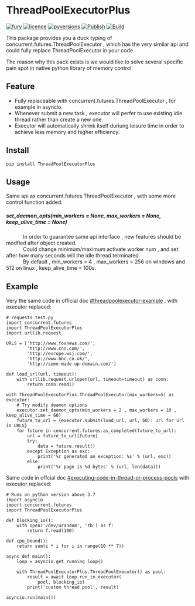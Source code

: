 # ThreadPoolExecutorPlus
[![fury](https://badge.fury.io/py/ThreadPoolExecutorPlus.svg)](https://badge.fury.io/py/ThreadPoolExecutorPlus)
[![licence](https://img.shields.io/github/license/GoodManWEN/ThreadPoolExecutorPlus)](https://github.com/GoodManWEN/ThreadPoolExecutorPlus/blob/master/LICENSE)
[![pyversions](https://img.shields.io/pypi/pyversions/ThreadPoolExecutorPlus.svg)](https://pypi.org/project/ThreadPoolExecutorPlus/)
[![Publish](https://github.com/GoodManWEN/ThreadPoolExecutorPlus/workflows/Publish/badge.svg)](https://github.com/GoodManWEN/ThreadPoolExecutorPlus/actions?query=workflow:Publish)
[![Build](https://github.com/GoodManWEN/ThreadPoolExecutorPlus/workflows/Build/badge.svg)](https://github.com/GoodManWEN/ThreadPoolExecutorPlus/actions?query=workflow:Build)

This package provides you a duck typing of concurrent.futures.ThreadPoolExecutor , which has the very similar api and could fully replace ThreadPoolExecutor in your code.

The reason why this pack exists is we would like to solve several specific pain spot in native python library of memory control.

## Feature
- Fully replaceable with concurrent.futures.ThreadPoolExecutor , for example in asyncio.
- Whenever submit a new task , executor will perfer to use existing idle thread rather than create a new one.
- Executor will automatically shrink itself duriung leisure time in order to achieve less memory and higher efficiency.

## Install

    pip install ThreadPoolExecutorPlus

## Usage
Same api as concurrent.futures.ThreadPoolExecutor , with some more control function added.

##### set_daemon_opts(min_workers = None, max_workers = None, keep_alive_time = None)
    
&emsp;&emsp;&emsp; In order to guarantee same api interface , new features should be modfied after object created.  
&emsp;&emsp;&emsp; Could change minimum/maximum activate worker num , and set after how many seconds will the idle thread terminated.  
&emsp;&emsp;&emsp; By default , min_workers = 4 , max_workers = 256 on windows and 512 on linux , keep_alive_time = 100s.


## Example

Very the same code in official doc [#threadpoolexecutor-example](https://docs.python.org/3/library/concurrent.futures.html#threadpoolexecutor-example) , with executor replaced:
```Python3
# requests_test.py
import concurrent.futures
import ThreadPoolExecutorPlus
import urllib.request

URLS = ['http://www.foxnews.com/',
        'http://www.cnn.com/',
        'http://europe.wsj.com/',
        'http://www.bbc.co.uk/',
        'http://some-made-up-domain.com/']

def load_url(url, timeout):
    with urllib.request.urlopen(url, timeout=timeout) as conn:
        return conn.read()

with ThreadPoolExecutorPlus.ThreadPoolExecutor(max_workers=5) as executor:
    # Try modify deamon options
    executor.set_daemon_opts(min_workers = 2 , max_workers = 10 , keep_alive_time = 60)
    future_to_url = {executor.submit(load_url, url, 60): url for url in URLS}
    for future in concurrent.futures.as_completed(future_to_url):
        url = future_to_url[future]
        try:
            data = future.result()
        except Exception as exc:
            print('%r generated an exception: %s' % (url, exc))
        else:
            print('%r page is %d bytes' % (url, len(data)))
```

Same code in offcial doc [#executing-code-in-thread-or-process-pools](https://docs.python.org/3/library/asyncio-eventloop.html#executing-code-in-thread-or-process-pools) with executor replaced:
```Python3
# Runs on python version above 3.7
import asyncio
import concurrent.futures
import ThreadPoolExecutorPlus

def blocking_io():
    with open('/dev/urandom', 'rb') as f:
        return f.read(100)

def cpu_bound():
    return sum(i * i for i in range(10 ** 7))

async def main():
    loop = asyncio.get_running_loop()

    with ThreadPoolExecutorPlus.ThreadPoolExecutor() as pool:
        result = await loop.run_in_executor(
            pool, blocking_io)
        print('custom thread pool', result)

asyncio.run(main())
```


